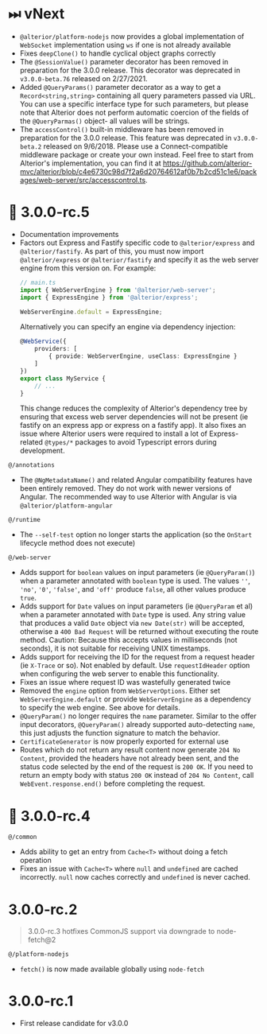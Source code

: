 # ⏭ vNext

- `@alterior/platform-nodejs` now provides a global implementation of `WebSocket` implementation using `ws` if one is
  not already available
- Fixes `deepClone()` to handle cyclical object graphs correctly
- The `@SessionValue()` parameter decorator has been removed in preparation for the 3.0.0 release. This decorator was 
  deprecated in `v3.0.0-beta.76` released on 2/27/2021.
- Added `@QueryParams()` parameter decorator as a way to get a `Record<string,string>` containing all query parameters
  passed via URL. You can use a specific interface type for such parameters, but please note that Alterior does not 
  perform automatic coercion of the fields of the `@QueryParmas()` object- all values will be strings.
- The `accessControl()` built-in middleware has been removed in preparation for the 3.0.0 release. This feature was
  deprecated in `v3.0.0-beta.2` released on 9/6/2018. Please use a Connect-compatible middleware package or create
  your own instead. Feel free to start from Alterior's implementation, you can find it
  at https://github.com/alterior-mvc/alterior/blob/c4e6730c98d7f2a6d20764612af0b7b2cd51c1e6/packages/web-server/src/accesscontrol.ts.
# 🚀 3.0.0-rc.5

- Documentation improvements
- Factors out Express and Fastify specific code to `@alterior/express` and `@alterior/fastify`. As part of this, 
  you must now import `@alterior/express` or `@alterior/fastify` and specify it as the web server engine from this 
  version on. For example:
  ```typescript
  // main.ts
  import { WebServerEngine } from '@alterior/web-server';
  import { ExpressEngine } from '@alterior/express';

  WebServerEngine.default = ExpressEngine;
  ```
  Alternatively you can specify an engine via dependency injection:
  ```typescript
  @WebService({
      providers: [
          { provide: WebServerEngine, useClass: ExpressEngine }
      ]
  })
  export class MyService {
      // ...
  }
  ```
  This change reduces the complexity of Alterior's dependency tree by ensuring that excess web server dependencies 
  will not be present (ie fastify on an express app or express on a fastify app). It also fixes an issue where Alterior
  users were required to install a lot of Express-related `@types/*` packages to avoid Typescript errors during 
  development.

`@/annotations`
- The `@NgMetadataName()` and related Angular compatibility features have been entirely removed. They do not work with 
  newer versions of Angular. The recommended way to use Alterior with Angular is via `@alterior/platform-angular`

`@/runtime`
- The `--self-test` option no longer starts the application (so the `OnStart` lifecycle method does not execute)

`@/web-server`
- Adds support for `boolean` values on input parameters (ie `@QueryParam()`) when a parameter annotated with `boolean` 
  type is used. The values `''`, `'no'`, `'0'`, `'false'`, and `'off'` produce `false`, all other values produce `true`.
- Adds support for `Date` values on input parameters (ie `@QueryParam` et al) when a parameter annotated with `Date` 
  type is used. Any string value that produces a valid `Date` object via `new Date(str)` will be accepted, otherwise a 
  `400 Bad Request` will be returned without executing the route method. Caution: Because this accepts values in milliseconds (not seconds), it is not suitable for receiving UNIX timestamps.
- Adds support for receiving the ID for the request from a request header (ie `X-Trace` or so). Not enabled by 
  default. Use `requestIdHeader` option when configuring the web server to enable this functionality.
- Fixes an issue where request ID was wastefully generated twice
- Removed the `engine` option from `WebServerOptions`. Either set `WebServerEngine.default` or provide 
  `WebServerEngine` as a dependency to specify the web engine. See above for details.
- `@QueryParam()` no longer requires the `name` parameter. Similar to the offer input decorators, `@QueryParam()` 
  already supported auto-detecting `name`, this just adjusts the function signature to match the behavior.
- `CertificateGenerator` is now properly exported for external use
- Routes which do not return any result content now generate `204 No Content`, provided the headers have not already 
  been sent, and the status code selected by the end of the request is `200 OK`. If you need to return an empty body 
  with status `200 OK` instead of `204 No Content`, call `WebEvent.response.end()` before completing the request.

# 🚀 3.0.0-rc.4

`@/common`
- Adds ability to get an entry from `Cache<T>` without doing a fetch operation
- Fixes an issue with `Cache<T>` where `null` and `undefined` are cached incorrectly. `null` now caches correctly and 
  `undefined` is never cached.

# 3.0.0-rc.2
> 3.0.0-rc.3 hotfixes CommonJS support via downgrade to node-fetch@2

`@/platform-nodejs`
- `fetch()` is now made available globally using `node-fetch`

# 3.0.0-rc.1

- First release candidate for v3.0.0